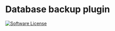# Database backup plugin
[![Software License](https://img.shields.io/badge/license-MIT-brightgreen.svg?style=flat-square)](LICENSE.md)